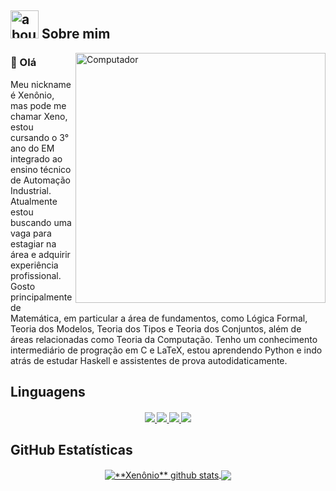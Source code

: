 ## <img width="45" alt="about" src="https://raw.github.com/elizarov/elizarov/master/about.png"> Sobre mim

<img src="https://raw.githubusercontent.com/MicaelliMedeiros/micaellimedeiros/master/image/computer-illustration.png" min-width="400px" max-width="400px" width="400px" align="right" alt="Computador">

### 👋 Olá
<p align="left"> 
  Meu nickname é Xenônio, mas pode me chamar Xeno, estou cursando o 3° ano do EM integrado ao ensino técnico de Automação Industrial. Atualmente estou buscando uma vaga para estagiar na área e adquirir experiência profissional. Gosto principalmente de Matemática, em particular a área de fundamentos, como Lógica Formal, Teoria dos Modelos, Teoria dos Tipos e Teoria dos Conjuntos, além de áreas relacionadas como Teoria da Computação. Tenho um conhecimento intermediário de progração em C e LaTeX, estou aprendendo Python e indo atrás de estudar Haskell e assistentes de prova autodidaticamente.
</p>

## **Linguagens**  

<h4 align="center" style="hover:none">
<a href="https://en.wikipedia.org/wiki/C_(programming_language)">
  <img src="https://readme-components.vercel.app/api?component=logo&logo=c&text=false&animation=spin&fill=black&textfill=bface6&">
</a>
<a href="https://www.latex-project.org">
<img src="https://readme-components.vercel.app/api?component=logo&logo=latex&text=false&animation=spin&fill=black&textfill=bface6&">
</a>
<a href="https://www.python.org">
<img src="https://readme-components.vercel.app/api?component=logo&logo=python&text=false&animation=spin&fill=black&textfill=bface6&">
</a>
<a href="https://www.haskell.org">
<img src="https://readme-components.vercel.app/api?component=logo&logo=haskell&text=false&animation=spin&fill=black&textfill=bface6&">
</a>
<p align="center">

## **GitHub Estatísticas**

<p align="center"> 
  <a href="https://github.com/Xennonio">
   <img align="center"
        src="https://github-readme-stats.vercel.app/api?username=Xennonio&show_icons=true&theme=dracula&line_height=27"
        alt="**Xenônio** github stats"/>
  </a>

  <a href="https://github.com/Xennonio">
    <img align="center"
         src="https://github-readme-stats.vercel.app/api/top-langs/?username=Xennonio&theme=dracula&hide_langs_below=1"/>
  </a>
</p>
